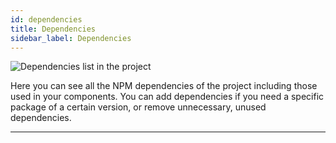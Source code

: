 ```yaml
---
id: dependencies
title: Dependencies
sidebar_label: Dependencies
---
```


![Dependencies list in the project](/scr/project-settings-dependencies.png)

Here you can see all the NPM dependencies of the project including those used in your components. You can add dependencies if you need a specific package of a certain version, or remove unnecessary, unused dependencies.

---
